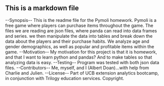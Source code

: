 ## This is a markdown file

--Synopsis--
This is the readme file for the Pymoli homework.  Pymoli is a free game where players can purchase items throughout the game.  The files we are reading are json files, where panda can read into data frames and series.
we then manipulate the data into tables and break down the data about the players and their purchase habits.  We analyze age and gender demographics, as well as popular and profitable items within the game.
--Motivation--
My motivation for this project is that it is homework, and that I want to learn python and pandas?  And to make tables so that analyzing data is easy.
--Testing--
Program was tested with both json data files.
--Contributors--
Me, myself, and I (Albert Doan)...with help from Charlie and Julien.
--License--
Part of UCB extension analytics bootcamp, in conjunction with Trilogy education services.  Copyright.

